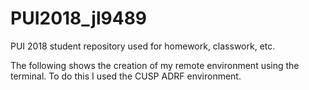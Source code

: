 # PUI2018_jl9489
PUI 2018 student repository used for homework, classwork, etc.

The following shows the creation of my remote environment using the terminal.  To do this I used the CUSP ADRF environment.


